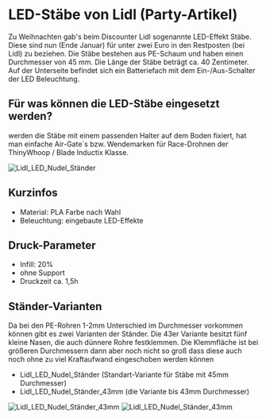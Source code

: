 # LED-Stäbe von Lidl (Party-Artikel)
Zu Weihnachten gab's beim Discounter Lidl sogenannte LED-Effekt Stäbe. Diese sind nun (Ende Januar) für unter zwei Euro in den Restposten  (bei Lidl) zu beziehen. Die Stäbe bestehen aus PE-Schaum und haben einen Durchmesser von 45 mm. Die Länge der Stäbe beträgt ca. 40 Zentimeter. Auf der Unterseite befindet sich ein Batteriefach  mit dem  Ein-/Aus-Schalter der LED Beleuchtung.

## Für was können die LED-Stäbe eingesetzt werden?
 werden die Stäbe mit einem passenden Halter auf dem Boden fixiert, hat man  einfache Air-Gate`s  bzw. Wendemarken für Race-Drohnen der ThinyWhoop / Blade Inductix Klasse.

![Lidl_LED_Nudel_Ständer](/Media/Lidl_LED_Nudel_Ständer_01.png)

## Kurzinfos
* Material: PLA Farbe nach Wahl
* Beleuchtung: eingebaute LED-Effekte

## Druck-Parameter
* Infill: 20%
* ohne Support
* Druckzeit ca. 1,5h

## Ständer-Varianten
Da bei den PE-Rohren 1-2mm Unterschied im Durchmesser vorkommen können gibt es zwei Varianten der Ständer. Die 43er Variante besitzt fünf kleine Nasen, die auch dünnere Rohre festklemmen. Die Klemmfläche ist bei größeren Durchmessern dann aber noch nicht so groß dass diese auch noch ohne zu viel Kraftaufwand eingeschoben werden können
* Lidl_LED_Nudel_Ständer (Standart-Variante für Stäbe mit 45mm Durchmesser)
* Lidl_LED_Nudel_Ständer_43mm (die Variante bis 43mm Durchmesser)

![Lidl_LED_Nudel_Ständer_43mm](/Media/Lidl_LED_Nudel_Ständer43_01.png)
![Lidl_LED_Nudel_Ständer_43mm](/Media/Lidl_LED_Nudel_Ständer43_02.png)
